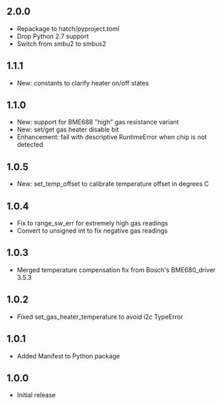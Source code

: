 2.0.0
-----

* Repackage to hatch/pyproject.toml
* Drop Python 2.7 support
* Switch from smbu2 to smbus2

1.1.1
-----

* New: constants to clarify heater on/off states

1.1.0
-----

* New: support for BME688 "high" gas resistance variant
* New: set/get gas heater disable bit
* Enhancement: fail with descriptive RuntimeError when chip is not detected

1.0.5
-----

* New: set_temp_offset to calibrate temperature offset in degrees C

1.0.4
-----

* Fix to range_sw_err for extremely high gas readings
* Convert to unsigned int to fix negative gas readings

1.0.3
-----

* Merged temperature compensation fix from Bosch's BME680_driver 3.5.3

1.0.2
-----

* Fixed set_gas_heater_temperature to avoid i2c TypeError

1.0.1
-----

* Added Manifest to Python package

1.0.0
-----

* Initial release

